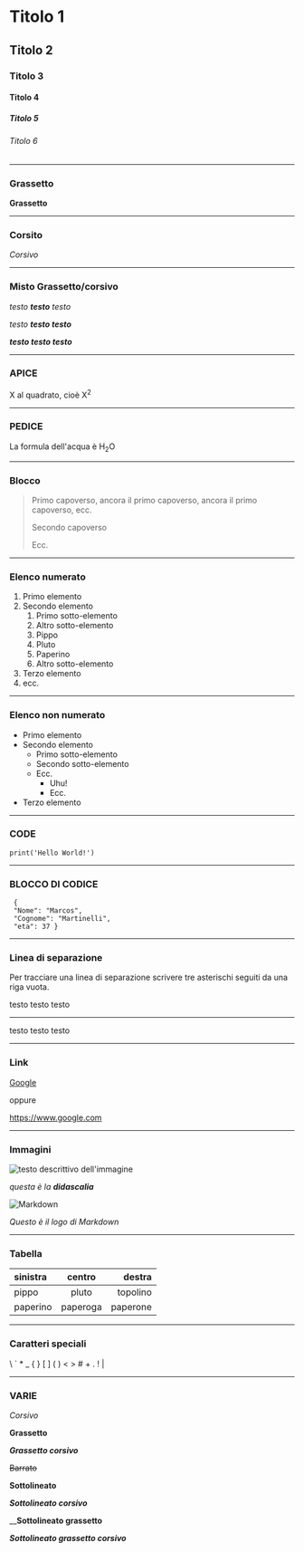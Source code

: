 # Titolo 1
## Titolo 2
### Titolo 3
#### Titolo 4
##### Titolo 5
###### Titolo 6

---

### Grassetto

**Grassetto**

---

### Corsito

_Corsivo_

---

### Misto Grassetto/corsivo

_testo **testo** testo_

_testo **testo testo**_

**_testo testo testo_**

---

### APICE

X al quadrato, cioè X<sup>2</sup>

---

### PEDICE

La formula dell'acqua è H<sub>2</sub>O

---

### Blocco

> Primo capoverso, ancora il primo capoverso, ancora il primo capoverso, ecc.
>
> Secondo capoverso
>
> Ecc.

---

### Elenco numerato

1. Primo elemento
1. Secondo elemento
   1. Primo sotto-elemento
   1. Altro sotto-elemento
   1. Pippo
   1. Pluto
   1. Paperino
   1. Altro sotto-elemento
1. Terzo elemento
1. ecc.

---

### Elenco non numerato

- Primo elemento
- Secondo elemento
  * Primo sotto-elemento
  * Secondo sotto-elemento
  * Ecc.
    + Uhu!
    + Ecc.
- Terzo elemento

---

### CODE

`print('Hello World!')`

---

### BLOCCO DI CODICE

```
 {
 "Nome": "Marcos",
 "Cognome": "Martinelli",
 "eta": 37 }

```

---

### Linea di separazione

Per tracciare una linea di separazione scrivere tre asterischi seguiti da una
riga vuota.

testo testo testo
***
testo testo testo

---

### Link

[Google](https://www.google.com)

oppure

<https://www.google.com>

---

### Immagini

![testo descrittivo dell'immagine](https://is3-ssl.mzstatic.com/image/thumb/Purple125/v4/f8/fc/ed/f8fced92-39ff-cd8d-a2d9-f0c8db678358/source/256x256bb.jpg)

_questa è la **didascalia**_

![Markdown](https://is3-ssl.mzstatic.com/image/thumb/Purple125/v4/f8/fc/ed/f8fced92-39ff-cd8d-a2d9-f0c8db678358/source/256x256bb.jpg)

*Questo è il logo di Markdown*

---

### Tabella

| sinistra | centro | destra |
| :--- | :---: | ---: |
| pippo | pluto | topolino |
| paperino | paperoga | paperone |

---

### Caratteri speciali

\\ \` \* \_ \{ \} \[ \] \( \) \< \> \# \+ \. \! \|


---

### VARIE

*Corsivo*

**Grassetto**

***Grassetto corsivo***

~~Barrato~~

__Sottolineato__

__*Sottolineato corsivo*__

__**Sottolineato grassetto**

__***Sottolineato grassetto corsivo***__
